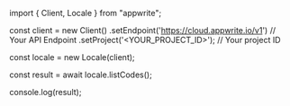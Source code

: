 import { Client, Locale } from "appwrite";

const client = new Client()
    .setEndpoint('https://cloud.appwrite.io/v1') // Your API Endpoint
    .setProject('&lt;YOUR_PROJECT_ID&gt;'); // Your project ID

const locale = new Locale(client);

const result = await locale.listCodes();

console.log(result);
